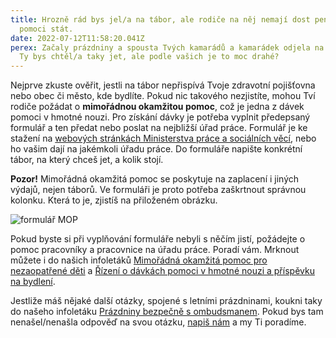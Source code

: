 ```yaml
---
title: Hrozně rád bys jel/a na tábor, ale rodiče na něj nemají dost peněz? Může
  pomoci stát.
date: 2022-07-12T11:58:20.041Z
perex: Začaly prázdniny a spousta Tvých kamarádů a kamarádek odjela na tábory.
  Ty bys chtěl/a taky jet, ale podle vašich je to moc drahé?
---
```

Nejprve zkuste ověřit, jestli na tábor nepřispívá Tvoje zdravotní pojišťovna nebo obec či město, kde bydlíte. Pokud nic takového nezjistíte, mohou Tví rodiče požádat o **mimořádnou okamžitou pomoc**, což je jedna z dávek pomoci v hmotné nouzi. Pro získání dávky je potřeba vyplnit předepsaný formulář a ten předat nebo poslat na nejbližší úřad práce. Formulář je ke stažení na [webových stránkách Ministerstva práce a sociálních věcí](https://www.mpsv.cz/web/cz/-/zadost-o-mimoradnou-okamzitou-pomoc), nebo ho vašim dají na jakémkoli úřadu práce. Do formuláře napište konkrétní tábor, na který chceš jet, a kolik stojí.

**Pozor!** Mimořádná okamžitá pomoc se poskytuje na zaplacení i jiných výdajů, nejen táborů. Ve formuláři je proto potřeba zaškrtnout správnou kolonku. Která to je, zjistíš na přiloženém obrázku.

![formulář MOP](/media/bez_nazvu.jpg " ")

Pokud byste si při vyplňování formuláře nebyli s něčím jistí, požádejte o pomoc pracovníky a pracovnice na úřadu práce. Poradí vám. Mrknout můžete i do našich infoletáků [Mimořádná okamžitá pomoc pro nezaopatřené děti](https://www.ochrance.cz/letaky/mimoradna-okamzita-pomoc-pro-nezaopatrene-deti/mop-pro-deti.pdf) a [Řízení o dávkách pomoci v hmotné nouzi a příspěvku na bydlení](https://www.ochrance.cz/letaky/rizeni-o-davkach-pomoci-v-hn/rizeni-o-davkach-pomoci-v-hn.pdf).

Jestliže máš nějaké další otázky, spojené s letními prázdninami, koukni taky do našeho infoletáku [Prázdniny bezpečně s ombudsmanem](https://www.ochrance.cz/letaky/prazdniny-bezpecne/prazdniny-bezpecne.pdf). Pokud bys tam nenašel/nenašla odpověď na svou otázku, [napiš nám](https://deti.ochrance.cz/kdo/jak/) a my Ti poradíme.